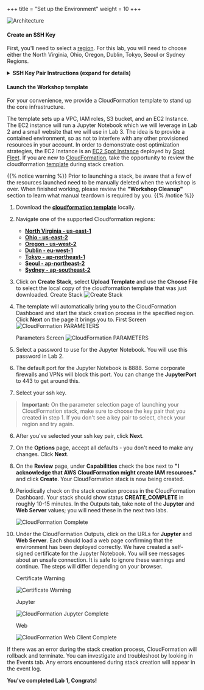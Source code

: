 +++
title = "Set up the Environment"
weight = 10
+++

![Architecture](/images/monte-carlo-on-ec2-spot-fleet/lab1_arch.png) 

#### Create an SSH Key   

First, you'll need to select a [region](http://docs.aws.amazon.com/AWSEC2/latest/UserGuide/using-regions-availability-zones.html). For this lab, you will need to choose either the North Virginia, Ohio, Oregon, Dublin, Tokyo, Seoul or Sydney Regions.

<details>
<summary><strong>SSH Key Pair Instructions (expand for details)</strong></summary><p>

At the top right hand corner of the AWS Console, you'll see a **Support** dropdown. To the left of that is the region selection dropdown.

2. Then you'll need to create an SSH key pair which will be used to login to the instances once provisioned.  Go to the EC2 Dashboard and click on **Key Pairs** in the left menu under Network & Security.  Click **Create Key Pair**, provide a name (can be anything, make it something memorable) when prompted, and click **Create**.  Once created, the private key in the form of .pem file will be automatically downloaded.  

3. If you're using linux or mac, change the permissions of the .pem file to be less open.  

```
$ chmod 400 PRIVATE_KEY.PEM
```

{{% notice tip %}}
If you're on windows you'll need to convert the .pem file to .ppk to work with putty.  Here is a link to instructions for the file conversion - [Connecting to Your Linux Instance from Windows Using PuTTY](http://docs.aws.amazon.com/AWSEC2/latest/UserGuide/putty.html)
{{% /notice %}}

</details>

#### Launch the Workshop template
For your convenience, we provide a CloudFormation template to stand up the core infrastructure.  

The template sets up a VPC, IAM roles, S3 bucket, and an EC2 Instance. The EC2 instance will run a Jupyter Notebook which we will leverage in Lab 2 and a small website that we will use in Lab 3. The idea is to provide a contained environment, so as not to interfere with any other provisioned resources in your account.  In order to demonstrate cost optimization strategies, the EC2 Instance is an [EC2 Spot Instance](https://aws.amazon.com/ec2/spot/) deployed by [Spot Fleet](http://docs.aws.amazon.com/AWSEC2/latest/UserGuide/spot-fleet.html).  If you are new to [CloudFormation](https://aws.amazon.com/cloudformation/), take the opportunity to review the cloudformation [template](/config/monte-carlo-on-ec2-spot-fleet/monte-carlo-workshop.yaml) during stack creation.

{{% notice warning %}}
Prior to launching a stack, be aware that a few of the resources launched need to be manually deleted when the workshop is over. When finished working, please review the **"Workshop Cleanup"** section to learn what manual teardown is required by you.
{{% /notice %}}

1. Download the **[cloudformation template](/config/monte-carlo-on-ec2-spot-fleet/monte-carlo-workshop.yaml)** locally. 

2. Navigate one of the supported Cloudformation regions: 
    - **[North Virginia - us-east-1](https://console.aws.amazon.com/cloudformation/home?region=us-east-1)**
	- **[Ohio - us-east-2](https://console.aws.amazon.com/cloudformation/home?region=us-east-2)**
	- **[Oregon - us-west-2](https://console.aws.amazon.com/cloudformation/home?region=us-west-2)**
	- **[Dublin - eu-west-1](https://console.aws.amazon.com/cloudformation/home?region=eu-west-1)**
	- **[Tokyo - ap-northeast-1](https://console.aws.amazon.com/cloudformation/home?region=ap-northeast-1)**
	- **[Seoul - ap-northeast-2](https://console.aws.amazon.com/cloudformation/home?region=ap-northeast-2)**
	- **[Sydney - ap-southeast-2](https://console.aws.amazon.com/cloudformation/home?region=ap-southeast-2)**

1. Click on **Create Stack**, select **Upload Template** and use the **Choose File** to select the local 
copy of the cloudformation template that was just downloaded. 
    Create Stack
	![Create Stack](/images/monte-carlo-on-ec2-spot-fleet/cf-create-stack.png)

2. The template will automatically bring you to the CloudFormation Dashboard and start the stack creation process in the specified region. Click **Next** on the page it brings you to.
	First Screen
	![CloudFormation PARAMETERS](/images/monte-carlo-on-ec2-spot-fleet/cf-initial.png)
	
	Parameters Screen
	![CloudFormation PARAMETERS](/images/monte-carlo-on-ec2-spot-fleet/cf-params.png)
  
3. Select a password to use for the Jupyter Notebook. You will use this password in Lab 2. 
4. The default port for the Jupyter Notebook is 8888. Some corporate firewalls and VPNs will block this port. You can change the **JupyterPort** to 443 to get around this. 
5. Select your ssh key. 
>**Important:** On the parameter selection page of launching your CloudFormation stack, make sure to choose the key pair that you created in step 1. If you don't see a key pair to select, check your region and try again.
6. After you've selected your ssh key pair, click **Next**.
7. On the **Options** page, accept all defaults - you don't need to make any changes. Click **Next**. 
8. On the **Review** page, under **Capabilities** check the box next to **"I acknowledge that AWS CloudFormation might create IAM resources."** and click **Create**. Your CloudFormation stack is now being created.
9. Periodically check on the stack creation process in the CloudFormation Dashboard.  Your stack should show status **CREATE\_COMPLETE** in roughly 10-15 minutes. In the Outputs tab, take note of the **Jupyter** and **Web Server** values; you will need these in the next two labs. 
	
	![CloudFormation Complete](/images/monte-carlo-on-ec2-spot-fleet/cf-complete.png)

10. Under the CloudFormation Outputs, click on the URLs for **Jupyter** and **Web Server**. Each should load a web page confirming that the environment has been deployed correctly. We have created a self-signed certificate for the Jupyter Notebook. You will see messages about an unsafe connection. It is safe to ignore these warnings and continue. The steps will differ depending on your browser.


	Certificate Warning
	
	![Certificate Warning](/images/monte-carlo-on-ec2-spot-fleet/cert_warning.png)
	
	Jupyter
	
	![CloudFormation Jupyter Complete](/images/monte-carlo-on-ec2-spot-fleet/jupyter.png)
	
	Web
	
	![CloudFormation Web Client Complete](/images/monte-carlo-on-ec2-spot-fleet/web.png)

If there was an error during the stack creation process, CloudFormation will rollback and terminate.  You can investigate and troubleshoot by looking in the Events tab.  Any errors encountered during stack creation will appear in the event log. 

**You've completed Lab 1, Congrats!**    


